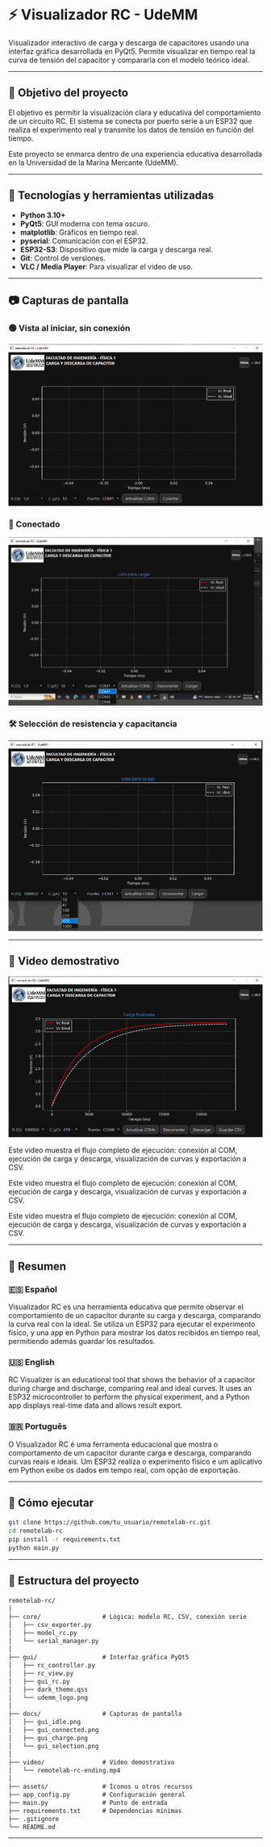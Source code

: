 # ⚡ Visualizador RC - UdeMM

Visualizador interactivo de carga y descarga de capacitores usando una interfaz gráfica desarrollada en PyQt5. Permite visualizar en tiempo real la curva de tensión del capacitor y compararla con el modelo teórico ideal.

---

## 🎯 Objetivo del proyecto

El objetivo es permitir la visualización clara y educativa del comportamiento de un circuito RC. El sistema se conecta por puerto serie a un ESP32 que realiza el experimento real y transmite los datos de tensión en función del tiempo.

Este proyecto se enmarca dentro de una experiencia educativa desarrollada en la Universidad de la Marina Mercante (UdeMM).

---

## 🧠 Tecnologías y herramientas utilizadas

- **Python 3.10+**
- **PyQt5**: GUI moderna con tema oscuro.
- **matplotlib**: Gráficos en tiempo real.
- **pyserial**: Comunicación con el ESP32.
- **ESP32-S3**: Dispositivo que mide la carga y descarga real.
- **Git**: Control de versiones.
- **VLC / Media Player**: Para visualizar el video de uso.

---

## 📷 Capturas de pantalla

### 🟢 Vista al iniciar, sin conexión
![GUI Idle](docs/gui_idle.png)


### 🔴 Conectado
![Conectado](docs/gui_connected.png)

### 🛠️ Selección de resistencia y capacitancia
![Selección RC](docs/gui_selection.png)

---


## 🎥 Video demostrativo

[![Ver video](docs/gui_charge.png)](https://youtu.be/DysvSuRameE)



Este video muestra el flujo completo de ejecución: conexión al COM, ejecución de carga y descarga, visualización de curvas y exportación a CSV.


Este video muestra el flujo completo de ejecución: conexión al COM, ejecución de carga y descarga, visualización de curvas y exportación a CSV.

Este video muestra el flujo completo de ejecución: conexión al COM, ejecución de carga y descarga, visualización de curvas y exportación a CSV.

---

## 📝 Resumen

### 🇪🇸 Español
Visualizador RC es una herramienta educativa que permite observar el comportamiento de un capacitor durante su carga y descarga, comparando la curva real con la ideal. Se utiliza un ESP32 para ejecutar el experimento físico, y una app en Python para mostrar los datos recibidos en tiempo real, permitiendo además guardar los resultados.

### 🇺🇸 English
RC Visualizer is an educational tool that shows the behavior of a capacitor during charge and discharge, comparing real and ideal curves. It uses an ESP32 microcontroller to perform the physical experiment, and a Python app displays real-time data and allows result export.

### 🇧🇷 Português
O Visualizador RC é uma ferramenta educacional que mostra o comportamento de um capacitor durante carga e descarga, comparando curvas reais e ideais. Um ESP32 realiza o experimento físico e um aplicativo em Python exibe os dados em tempo real, com opção de exportação.

---

## 🚀 Cómo ejecutar

```bash
git clone https://github.com/tu_usuario/remotelab-rc.git
cd remotelab-rc
pip install -r requirements.txt
python main.py
```

---

## 📁 Estructura del proyecto

```
remotelab-rc/
│
├── core/                 # Lógica: modelo RC, CSV, conexión serie
│   ├── csv_exporter.py
│   ├── model_rc.py
│   └── serial_manager.py
│
├── gui/                  # Interfaz gráfica PyQt5
│   ├── rc_controller.py
│   ├── rc_view.py
│   ├── gui_rc.py
│   ├── dark_theme.qss
│   └── udemm_logo.png
│
├── docs/                 # Capturas de pantalla
│   ├── gui_idle.png
│   ├── gui_connected.png
│   ├── gui_charge.png
│   └── gui_selection.png
│
├── video/                # Video demostrativo
│   └── remotelab-rc-ending.mp4
│
├── assets/               # Íconos u otros recursos
├── app_config.py         # Configuración general
├── main.py               # Punto de entrada
├── requirements.txt      # Dependencias mínimas
├── .gitignore
└── README.md
```

---


